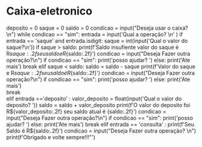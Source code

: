 # Caixa-eletronico
deposito = 0
saque = 0
saldo = 0
condicao = input("Deseja usar o caixa? \n")
while condicao == "sim":
    entrada = input('Qual a operação? \n' )
    if entrada == 'saque' and entrada.isdigit:
        saque = int(input('Qual o valor do saque?\n'))
        if saque > saldo:
            print(f'Saldo insufiente valor do saque é R${saque:.2f} seu saldo e R${saldo:.2f}') 
            condicao = input("Deseja Fazer outra operação?\n")
            if condicao == "sim":
               print('posso ajudar? ')
            else:
              print('Ate mais')
              break
        elif saque < saldo:
            saldo = saldo - saque
            print(f'Valor do saque e R${saque:.2f} seu saldo é R${saldo:.2f}') 
            condicao = input("Deseja Fazer outra operação?\n")
            if condicao == "sim":
               print('posso ajudar? ')
            else:
              print('Ate mais')    
              break    
    elif entrada =='deposito' :
         valor_deposito = float(input('Qual o valor do deposito? '))
         saldo = saldo + valor_deposito
         print(f'O valor do deposito foi R${valor_deposito:.2f} seu saldo atual é {saldo:.2f}')
         condicao = input("Deseja Fazer outra operação?\n") 
         if condicao == "sim":
              print('posso ajudar? ')
         else:
              print('Ate mais')    
              break  
    elif entrada == 'consulta' :
            print(f'Seu Saldo é R${saldo:.2f}')
            condicao = input("Deseja Fazer outra operação? \n") 
print(f'Obrigado e volte sempre!!!"')        


